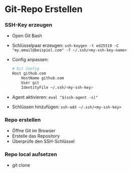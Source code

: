 # Git-Repo Erstellen

### SSH-Key erzeugen 

- Open Git Bash
- Schlüsselpaar erzeugen: `ssh-keygen -t ed25519 -C "my.email@beispiel.com" -f ~/.ssh/<my-ssh-key-name>`
- Config anpassen: 

    ```bash
    # Git Config
    Host github.com
        HostName github.com
        User git
        IdentityFile ~/.ssh/<my-ssh-key>
    ```

- Agent aktivieren: `eval "$(ssh-agent -s)"`
- Schlüssen hinzufügen: `ssh-add ~/.ssh/<my-ssh-key>`

### Repo erstellen 

- Öffne Git im Browser
- Erstelle das Repository 
- Überprüfe den SSH-Schlüssel

### Repo local aufsetzen

- git clone <my-ssh-url>

